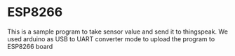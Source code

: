 # ESP8266

This is a sample program to take sensor value and send it to thingspeak.
We used arduino as USB to UART converter mode to upload the program to ESP8266 board
